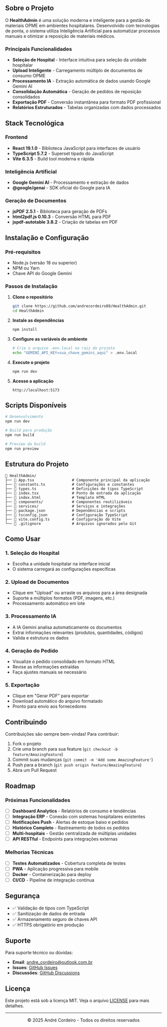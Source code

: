 ## Sobre o Projeto

O **HealthAdmin** é uma solução moderna e inteligente para a gestão de materiais OPME em ambientes hospitalares. Desenvolvido com tecnologias de ponta, o sistema utiliza Inteligência Artificial para automatizar processos manuais e otimizar a reposição de materiais médicos.

### Principais Funcionalidades

- **Seleção de Hospital** - Interface intuitiva para seleção da unidade hospitalar
- **Upload Inteligente** - Carregamento múltiplo de documentos de consumo OPME
- **Processamento IA** - Extração automática de dados usando Google Gemini AI
- **Consolidação Automática** - Geração de pedidos de reposição consolidados
- **Exportação PDF** - Conversão instantânea para formato PDF profissional
- **Relatórios Estruturados** - Tabelas organizadas com dados processados

## Stack Tecnológica

### Frontend
- **React 19.1.0** - Biblioteca JavaScript para interfaces de usuário
- **TypeScript 5.7.2** - Superset tipado do JavaScript
- **Vite 6.3.5** - Build tool moderna e rápida

### Inteligência Artificial
- **Google Gemini AI** - Processamento e extração de dados
- **@google/genai** - SDK oficial do Google para IA

### Geração de Documentos
- **jsPDF 2.5.1** - Biblioteca para geração de PDFs
- **html2pdf.js 0.10.3** - Conversão HTML para PDF
- **jspdf-autotable 3.8.2** - Criação de tabelas em PDF

## Instalação e Configuração

### Pré-requisitos
- Node.js (versão 18 ou superior)
- NPM ou Yarn
- Chave API do Google Gemini

### Passos de Instalação

1. **Clone o repositório**
   ```bash
   git clone https://github.com/andrecordeiro89/HealthAdmin.git
   cd HealthAdmin
   ```

2. **Instale as dependências**
   ```bash
   npm install
   ```

3. **Configure as variáveis de ambiente**
   ```bash
   # Crie o arquivo .env.local na raiz do projeto
   echo "GEMINI_API_KEY=sua_chave_gemini_aqui" > .env.local
   ```

4. **Execute o projeto**
   ```bash
   npm run dev
   ```

5. **Acesse a aplicação**
   ```
   http://localhost:5173
   ```

## Scripts Disponíveis

```bash
# Desenvolvimento
npm run dev

# Build para produção
npm run build

# Preview da build
npm run preview
```

## Estrutura do Projeto

```
📁 HealthAdmin/
├── 📄 App.tsx                 # Componente principal da aplicação
├── 📄 constants.ts            # Configurações e constantes
├── 📄 types.ts                # Definições de tipos TypeScript
├── 📄 index.tsx               # Ponto de entrada da aplicação
├── 📄 index.html              # Template HTML
├── 📁 components/             # Componentes reutilizáveis
├── 📁 services/               # Serviços e integrações
├── 📄 package.json            # Dependências e scripts
├── 📄 tsconfig.json           # Configuração TypeScript
├── 📄 vite.config.ts          # Configuração do Vite
└── 📄 .gitignore              # Arquivos ignorados pelo Git
```

## Como Usar

### 1. Seleção do Hospital
- Escolha a unidade hospitalar na interface inicial
- O sistema carregará as configurações específicas

### 2. Upload de Documentos
- Clique em "Upload" ou arraste os arquivos para a área designada
- Suporte a múltiplos formatos (PDF, imagens, etc.)
- Processamento automático em lote

### 3. Processamento IA
- A IA Gemini analisa automaticamente os documentos
- Extrai informações relevantes (produtos, quantidades, códigos)
- Valida e estrutura os dados

### 4. Geração do Pedido
- Visualize o pedido consolidado em formato HTML
- Revise as informações extraídas
- Faça ajustes manuais se necessário

### 5. Exportação
- Clique em "Gerar PDF" para exportar
- Download automático do arquivo formatado
- Pronto para envio aos fornecedores

## Contribuindo

Contribuições são sempre bem-vindas! Para contribuir:

1. Fork o projeto
2. Crie uma branch para sua feature (`git checkout -b feature/AmazingFeature`)
3. Commit suas mudanças (`git commit -m 'Add some AmazingFeature'`)
4. Push para a branch (`git push origin feature/AmazingFeature`)
5. Abra um Pull Request

## Roadmap

### Próximas Funcionalidades
- [ ] **Dashboard Analytics** - Relatórios de consumo e tendências
- [ ] **Integração ERP** - Conexão com sistemas hospitalares existentes
- [ ] **Notificações Push** - Alertas de estoque baixo e pedidos
- [ ] **Histórico Completo** - Rastreamento de todos os pedidos
- [ ] **Multi-hospitais** - Gestão centralizada de múltiplas unidades
- [ ] **API RESTful** - Endpoints para integrações externas

### Melhorias Técnicas
- [ ] **Testes Automatizados** - Cobertura completa de testes
- [ ] **PWA** - Aplicação progressiva para mobile
- [ ] **Docker** - Containerização para deploy
- [ ] **CI/CD** - Pipeline de integração contínua

## Segurança

- ✅ Validação de tipos com TypeScript
- ✅ Sanitização de dados de entrada
- ✅ Armazenamento seguro de chaves API
- ✅ HTTPS obrigatório em produção

## Suporte

Para suporte técnico ou dúvidas:

- **Email**: [andre_cordeiro@outlook.com.br](mailto:andre_cordeiro@outlook.com.br)
- **Issues**: [GitHub Issues](https://github.com/andrecordeiro89/HealthAdmin/issues)
- **Discussões**: [GitHub Discussions](https://github.com/andrecordeiro89/HealthAdmin/discussions)

## Licença

Este projeto está sob a licença MIT. Veja o arquivo [LICENSE](LICENSE) para mais detalhes.

---

<div align="center">
     <p>© 2025 André Cordeiro - Todos os direitos reservados</p>
</div> 
